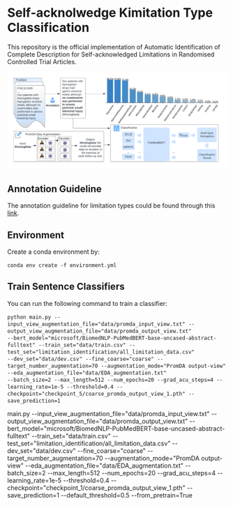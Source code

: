 # Self-acknolwedge Kimitation Type Classification
This repository is the official implementation of Automatic Identification of Complete Description for Self-acknowledged Limitations in Randomised Controlled Trial Articles.

![Alt text](graphical_abstract.png)

## Annotation Guideline

The annotation guideline for limitation types could be found through this [link](https://drive.google.com/drive/folders/1HHPuwFVngJoKPAMwU_cbMpljBTTgkcaL?usp=sharing).

## Environment

Create a conda environment by: 
```
conda env create -f environment.yml
```
## Train Sentence Classifiers

You can run the following command to train a classifier: 

```
python main.py --input_view_augmentation_file="data/promda_input_view.txt" --output_view_augmentation_file="data/promda_output_view.txt"
--bert_model="microsoft/BiomedNLP-PubMedBERT-base-uncased-abstract-fulltext" --train_set="data/train.csv" --test_set="limitation_identification/all_limitation_data.csv"
--dev_set="data/dev.csv" --fine_coarse="coarse" --target_number_augmentation=70 --augmentation_mode="PromDA output-view" --eda_augmentation_file="data/EDA_augmentation.txt"
--batch_size=2 --max_length=512 --num_epochs=20 --grad_acu_steps=4 --learning_rate=1e-5 --threshold=0.4 --checkpoint="checkpoint_5/coarse_promda_output_view_1.pth" --save_prediction=1

```
main.py --input_view_augmentation_file="data/promda_input_view.txt" --output_view_augmentation_file="data/promda_output_view.txt" --bert_model="microsoft/BiomedNLP-PubMedBERT-base-uncased-abstract-fulltext" --train_set="data/train.csv" --test_set="limitation_identification/all_limitation_data.csv" --dev_set="data/dev.csv" --fine_coarse="coarse" --target_number_augmentation=70 --augmentation_mode="PromDA output-view" --eda_augmentation_file="data/EDA_augmentation.txt" --batch_size=2 --max_length=512 --num_epochs=20 --grad_acu_steps=4 --learning_rate=1e-5 --threshold=0.4 --checkpoint="checkpoint_1/coarse_promda_output_view_1.pth" --save_prediction=1 --default_threshold=0.5 --from_pretrain=True





